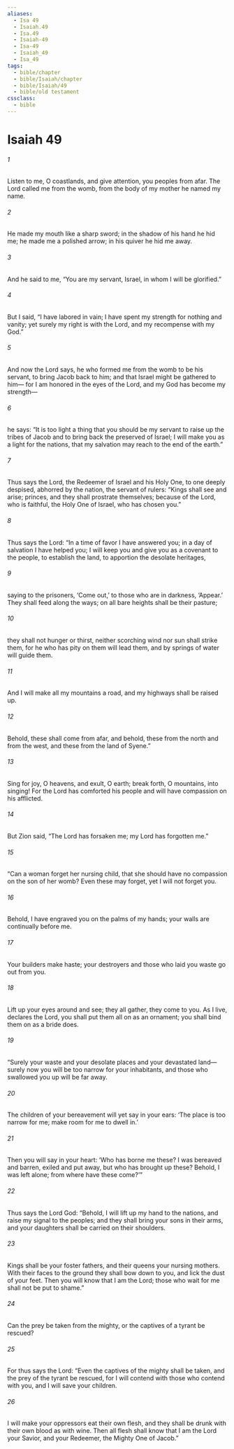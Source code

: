 ```yaml
---
aliases:
  - Isa 49
  - Isaiah.49
  - Isa.49
  - Isaiah-49
  - Isa-49
  - Isaiah_49
  - Isa_49
tags:
  - bible/chapter
  - bible/Isaiah/chapter
  - bible/Isaiah/49
  - bible/old testament
cssclass:
  - bible
---
```


# Isaiah 49

###### 1
Listen to me, O coastlands, and give attention, you peoples from afar.   The Lord called me from the womb, from the body of my mother he named my name.
###### 2
He made my mouth like a sharp sword;   in the shadow of his hand he hid me; he made me a polished arrow; in his quiver he hid me away.
###### 3
And he said to me, “You are my servant, Israel, in whom I will be glorified.”
###### 4
But I said, “I have labored in vain; I have spent my strength for nothing and vanity; yet surely my right is with the Lord, and my recompense with my God.”
###### 5
And now the Lord says, he who formed me from the womb to be his servant, to bring Jacob back to him; and that Israel might be gathered to him— for I am honored in the eyes of the Lord, and my God has become my strength—
###### 6
he says: “It is too light a thing that you should be my servant to raise up the tribes of Jacob and to bring back the preserved of Israel;   I will make you as a light for the nations, that my salvation may reach to the end of the earth.”
###### 7
Thus says the Lord,   the Redeemer of Israel and his Holy One,   to one deeply despised, abhorred by the nation, the servant of rulers:   “Kings shall see and arise; princes, and they shall prostrate themselves; because of the Lord, who is faithful, the Holy One of Israel, who has chosen you.”
###### 8
Thus says the Lord:   “In a time of favor I have answered you; in a day of salvation I have helped you; I will keep you and give you as a covenant to the people, to establish the land,   to apportion the desolate heritages,
###### 9
saying to the prisoners, ‘Come out,’ to those who are in darkness, ‘Appear.’   They shall feed along the ways; on all bare heights shall be their pasture;
###### 10
they shall not hunger or thirst, neither scorching wind nor sun shall strike them, for he who has pity on them will lead them, and by springs of water will guide them.
###### 11
And I will make all my mountains a road, and my highways shall be raised up.
###### 12
Behold, these shall come from afar, and behold, these from the north and from the west, and these from the land of Syene.”
###### 13
Sing for joy, O heavens, and exult, O earth; break forth, O mountains, into singing! For the Lord  has comforted his people and will have compassion on his afflicted.
###### 14
But Zion said, “The Lord has forsaken me; my Lord has forgotten me.”
###### 15
“Can a woman forget her nursing child, that she should have no compassion on the son of her womb? Even these may forget, yet I will not forget you.
###### 16
Behold, I have engraved you on the palms of my hands; your walls are continually before me.
###### 17
Your builders make haste;   your destroyers and those who laid you waste go out from you.
###### 18
Lift up your eyes around and see; they all gather, they come to you.   As I live, declares the Lord,   you shall put them all on as an ornament; you shall bind them on as a bride does.
###### 19
“Surely your waste and your desolate places and your devastated land—   surely now you will be too narrow for your inhabitants, and those who swallowed you up will be far away.
###### 20
The children of your bereavement will yet say in your ears:   ‘The place is too narrow for me; make room for me to dwell in.’
###### 21
Then you will say in your heart: ‘Who has borne me these?   I was bereaved and barren, exiled and put away, but who has brought up these? Behold, I was left alone; from where have these come?’”
###### 22
Thus says the Lord God: “Behold, I will lift up my hand to the nations,   and raise my signal to the peoples;   and they shall bring your sons in their arms, and your daughters shall be carried on their shoulders.
###### 23
Kings shall be your foster fathers, and their queens your nursing mothers.   With their faces to the ground they shall bow down to you, and lick the dust of your feet. Then you will know that I am the Lord;   those who wait for me shall not be put to shame.”
###### 24
Can the prey be taken from the mighty, or the captives of a tyrant be rescued?
###### 25
For thus says the Lord:   “Even the captives of the mighty shall be taken, and the prey of the tyrant be rescued, for I will contend with those who contend with you, and I will save your children.
###### 26
I will make your oppressors eat their own flesh, and they shall be drunk with their own blood as with wine. Then all flesh shall know that I am the Lord your Savior, and your Redeemer, the Mighty One of Jacob.”


